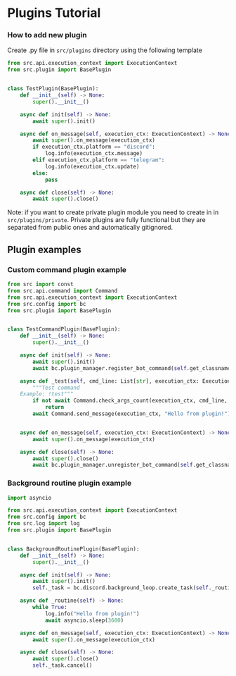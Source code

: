 # Plugins Tutorial

### How to add new plugin

Create .py file in `src/plugins` directory using the following template

```py
from src.api.execution_context import ExecutionContext
from src.plugin import BasePlugin


class TestPlugin(BasePlugin):
    def __init__(self) -> None:
        super().__init__()

    async def init(self) -> None:
        await super().init()

    async def on_message(self, execution_ctx: ExecutionContext) -> None:
        await super().on_message(execution_ctx)
        if execution_ctx.platform == "discord":
            log.info(execution_ctx.message)
        elif execution_ctx.platform == "telegram":
            log.info(execution_ctx.update)
        else:
            pass

    async def close(self) -> None:
        await super().close()
```

Note: if you want to create private plugin module you need to create in in `src/plugins/private`. Private plugins are fully functional but they are separated from public ones and automatically gitignored.

## Plugin examples

### Custom command plugin example

```py
from src import const
from src.api.command import Command
from src.api.execution_context import ExecutionContext
from src.config import bc
from src.plugin import BasePlugin


class TestCommandPlugin(BasePlugin):
    def __init__(self) -> None:
        super().__init__()

    async def init(self) -> None:
        await super().init()
        await bc.plugin_manager.register_bot_command(self.get_classname(), "test", const.Permission.USER, self._test)

    async def _test(self, cmd_line: List[str], execution_ctx: ExecutionContext) -> None:
        """Test command
    Example: !test"""
        if not await Command.check_args_count(execution_ctx, cmd_line, min=1):
            return
        await Command.send_message(execution_ctx, "Hello from plugin!")


    async def on_message(self, execution_ctx: ExecutionContext) -> None:
        await super().on_message(execution_ctx)

    async def close(self) -> None:
        await super().close()
        await bc.plugin_manager.unregister_bot_command(self.get_classname(), "test")
```


### Background routine plugin example

```py
import asyncio

from src.api.execution_context import ExecutionContext
from src.config import bc
from src.log import log
from src.plugin import BasePlugin


class BackgroundRoutinePlugin(BasePlugin):
    def __init__(self) -> None:
        super().__init__()

    async def init(self) -> None:
        await super().init()
        self._task = bc.discord.background_loop.create_task(self._routine())

    async def _routine(self) -> None:
        while True:
            log.info("Hello from plugin!")
            await asyncio.sleep(3600)

    async def on_message(self, execution_ctx: ExecutionContext) -> None:
        await super().on_message(execution_ctx)

    async def close(self) -> None:
        await super().close()
        self._task.cancel()
```
